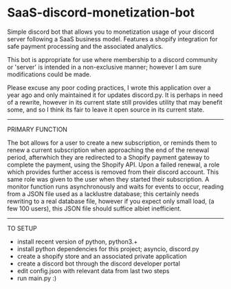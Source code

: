 # SaaS-discord-monetization-bot
Simple discord bot that allows you to monetization usage of your discord server following a SaaS business model. Features a shopify integration for safe payment processing and the associated analytics.

This bot is appropriate for use where membership to a discord community or 'server' is intended in a non-exclusive manner; however I am sure modifications could be made.

Please excuse any poor coding practices, I wrote this application over a year ago and only maintained it for updates discord.py. It is perhaps in need of a rewrite, however in its current state still provides utility that may benefit some, and so I think its fair to leave it open source in its current state.

---
PRIMARY FUNCTION

The bot allows for a user to create a new subscription, or reminds them to renew a current subscription when approaching the end of the renewal period, afterwhich they are redirected to a Shopify payment gateway to complete the payment, using the Shopify API. Upon a failed renewal, a role which provides further access is removed from their discord account. This same role was given to the user when they started their subscription. A monitor function runs asynchronously and waits for events to occur, reading from a JSON file used as a lacklustre database; this certainly needs rewriting to a real database file, however if you expect only small load, (a few 100 users), this JSON file should suffice albiet inefficient.

---
TO SETUP

- install recent version of python, python3.+
- install python dependencies for this project; asyncio, discord.py
- create a shopify store and an associated private application
- create a discord bot through the discord developer portal
- edit config.json with relevant data from last two steps
- run main.py :)
